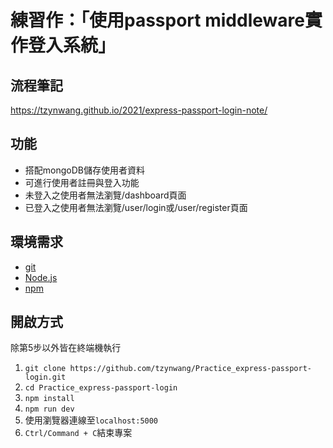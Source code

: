 # 練習作：「使用passport middleware實作登入系統」

## 流程筆記
https://tzynwang.github.io/2021/express-passport-login-note/

## 功能
- 搭配mongoDB儲存使用者資料
- 可進行使用者註冊與登入功能
- 未登入之使用者無法瀏覽/dashboard頁面
- 已登入之使用者無法瀏覽/user/login或/user/register頁面

## 環境需求
- [git](https://git-scm.com/downloads)
- [Node.js](https://nodejs.org/en/)
- [npm](https://www.npmjs.com/get-npm)

## 開啟方式
除第5步以外皆在終端機執行
1. `git clone https://github.com/tzynwang/Practice_express-passport-login.git`
1. `cd Practice_express-passport-login`
1. `npm install`
1. `npm run dev`
1. 使用瀏覽器連線至`localhost:5000`
1. `Ctrl/Command + C`結束專案